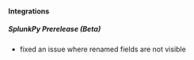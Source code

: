 
#### Integrations
##### SplunkPy Prerelease (Beta)
- fixed an issue where renamed fields are not visible
